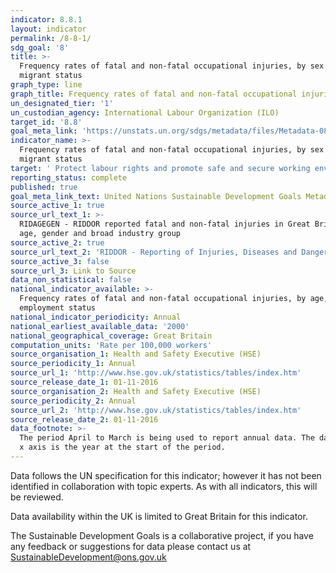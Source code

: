 ```yaml
---
indicator: 8.8.1
layout: indicator
permalink: /8-8-1/
sdg_goal: '8'
title: >-
  Frequency rates of fatal and non-fatal occupational injuries, by sex and
  migrant status
graph_type: line
graph_title: Frequency rates of fatal and non-fatal occupational injuries
un_designated_tier: '1'
un_custodian_agency: International Labour Organization (ILO)
target_id: '8.8'
goal_meta_link: 'https://unstats.un.org/sdgs/metadata/files/Metadata-08-08-01.pdf'
indicator_name: >-
  Frequency rates of fatal and non-fatal occupational injuries, by sex and
  migrant status
target: ' Protect labour rights and promote safe and secure working environments for all workers, including migrant workers, in particular women migrants, and those in precarious employment'
reporting_status: complete
published: true
goal_meta_link_text: United Nations Sustainable Development Goals Metadata (pdf 380kB)
source_active_1: true
source_url_text_1: >-
  RIDAGEGEN - RIDDOR reported fatal and non-fatal injuries in Great Britain by
  age, gender and broad industry group  
source_active_2: true
source_url_text_2: 'RIDDOR - Reporting of Injuries, Diseases and Dangerous Occurrences Regulations'
source_active_3: false
source_url_3: Link to Source
data_non_statistical: false
national_indicator_available: >-
  Frequency rates of fatal and non-fatal occupational injuries, by age, sex, and
  employment status
national_indicator_periodicity: Annual
national_earliest_available_data: '2000'
national_geographical_coverage: Great Britain
computation_units: 'Rate per 100,000 workers'
source_organisation_1: Health and Safety Executive (HSE)
source_periodicity_1: Annual
source_url_1: 'http://www.hse.gov.uk/statistics/tables/index.htm'
source_release_date_1: 01-11-2016
source_organisation_2: Health and Safety Executive (HSE)
source_periodicity_2: Annual
source_url_2: 'http://www.hse.gov.uk/statistics/tables/index.htm'
source_release_date_2: 01-11-2016
data_footnote: >-
  The period April to March is being used to report annual data. The date on the
  x axis is the year at the start of the period.
---
```

Data follows the UN specification for this indicator; however it has not been identified in collaboration with topic experts. As with all indicators, this will be reviewed. 

Data availability within the UK is limited to Great Britain for this indicator.

The Sustainable Development Goals is a collaborative project, if you have any feedback or suggestions for data please contact us at <SustainableDevelopment@ons.gov.uk>
